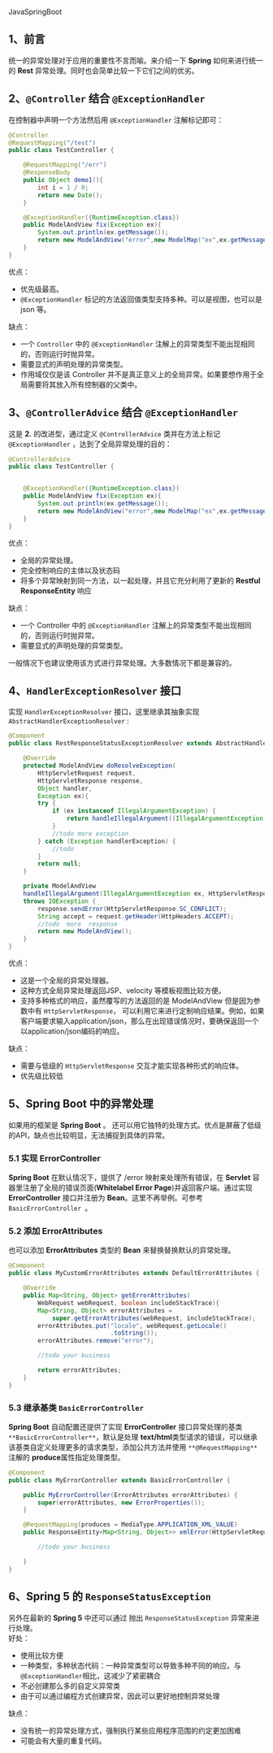 JavaSpringBoot
<a name="g2wcp"></a>
## 1、前言
统一的异常处理对于应用的重要性不言而喻。来介绍一下 **Spring** 如何来进行统一的 **Rest** 异常处理。同时也会简单比较一下它们之间的优劣。
<a name="WJ7QI"></a>
## 2、`@Controller` 结合 `@ExceptionHandler`
在控制器中声明一个方法然后用 `@ExceptionHandler` 注解标记即可：
```java
@Controller
@RequestMapping("/test")
public class TestController {

    @RequestMapping("/err")
    @ResponseBody
    public Object demo1(){
        int i = 1 / 0;
        return new Date();
    }

    @ExceptionHandler({RuntimeException.class})
    public ModelAndView fix(Exception ex){
        System.out.println(ex.getMessage());
        return new ModelAndView("error",new ModelMap("ex",ex.getMessage()));
    }
}
```
优点：

- 优先级最高。
- `@ExceptionHandler` 标记的方法返回值类型支持多种。可以是视图，也可以是 json 等。

缺点：

- 一个 `Controller` 中的 `@ExceptionHandler` 注解上的异常类型不能出现相同的，否则运行时抛异常。
- 需要显式的声明处理的异常类型。
- 作用域仅仅是该 Controller  并不是真正意义上的全局异常。如果要想作用于全局需要将其放入所有控制器的父类中。
<a name="giHbh"></a>
## 3、`@ControllerAdvice` 结合 `@ExceptionHandler`
这是 **2.** 的改进型，通过定义 `@ControllerAdvice` 类并在方法上标记 `@ExceptionHandler` ，达到了全局异常处理的目的：
```java
@ControllerAdvice
public class TestController {


    @ExceptionHandler({RuntimeException.class})
    public ModelAndView fix(Exception ex){
        System.out.println(ex.getMessage());
        return new ModelAndView("error",new ModelMap("ex",ex.getMessage()));
    }
}
```
优点：

- 全局的异常处理。
- 完全控制响应的主体以及状态码
- 将多个异常映射到同一方法，以一起处理，并且它充分利用了更新的 **Restful ResponseEntity** 响应

缺点：

- 一个 Controller 中的 `@ExceptionHandler` 注解上的异常类型不能出现相同的，否则运行时抛异常。
- 需要显式的声明处理的异常类型。

一般情况下也建议使用该方式进行异常处理。大多数情况下都是兼容的。
<a name="emfrp"></a>
## 4、`HandlerExceptionResolver` 接口
实现 `HandlerExceptionResolver` 接口，这里继承其抽象实现 `AbstractHandlerExceptionResolver` :
```java
@Component
public class RestResponseStatusExceptionResolver extends AbstractHandlerExceptionResolver {

    @Override
    protected ModelAndView doResolveException(
        HttpServletRequest request,
        HttpServletResponse response,
        Object handler,
        Exception ex){
        try {
            if (ex instanceof IllegalArgumentException) {
                return handleIllegalArgument((IllegalArgumentException) ex, response, handler);
            }
            //todo more exception
        } catch (Exception handlerException) {
            //todo
        }
        return null;
    }

    private ModelAndView
    handleIllegalArgument(IllegalArgumentException ex, HttpServletResponse response)
    throws IOException {
        response.sendError(HttpServletResponse.SC_CONFLICT);
        String accept = request.getHeader(HttpHeaders.ACCEPT);
        //todo  more  response
        return new ModelAndView();
    }
}
```
优点：

- 这是一个全局的异常处理器。
- 这种方式全局异常处理返回JSP、velocity 等模板视图比较方便。
- 支持多种格式的响应，虽然覆写的方法返回的是 ModelAndView 但是因为参数中有 `HttpServletResponse`， 可以利用它来进行定制响应结果。例如，如果客户端要求输入application/json，那么在出现错误情况时，要确保返回一个以application/json编码的响应。

缺点：

- 需要与低级的 `HttpServletResponse` 交互才能实现各种形式的响应体。
- 优先级比较低
<a name="GCMMP"></a>
## 5、Spring Boot 中的异常处理
如果用的框架是 **Spring Boot** 。 还可以用它独特的处理方式。优点是屏蔽了低级的API，缺点也比较明显，无法捕捉到具体的异常。
<a name="K6dQ4"></a>
### 5.1 实现 ErrorController
**Spring Boot** 在默认情况下，提供了 /error 映射来处理所有错误，在 **Servlet** 容器里注册了全局的错误页面(**Whitelabel Error Page**)并返回客户端。通过实现 **ErrorController** 接口并注册为 **Bean**。这里不再举例。可参考 `BasicErrorController `。
<a name="HWlOM"></a>
### 5.2 添加 ErrorAttributes
也可以添加 **ErrorAttributes** 类型的 **Bean** 来替换替换默认的异常处理。
```java
@Component
public class MyCustomErrorAttributes extends DefaultErrorAttributes {

    @Override
    public Map<String, Object> getErrorAttributes(
        WebRequest webRequest, boolean includeStackTrace){
        Map<String, Object> errorAttributes =
            super.getErrorAttributes(webRequest, includeStackTrace);
        errorAttributes.put("locale", webRequest.getLocale()
                            .toString());
        errorAttributes.remove("error");

        //todo your business

        return errorAttributes;
    }
}
```
<a name="oJlQP"></a>
### 5.3 继承基类 `BasicErrorController`
**Spring Boot** 自动配置还提供了实现 **ErrorController** 接口异常处理的基类 `**BasicErrorController**`，默认是处理 **text/html**类型请求的错误，可以继承该基类自定义处理更多的请求类型，添加公共方法并使用 `**@RequestMapping**` 注解的 **produce**属性指定处理类型。
```java
@Component
public class MyErrorController extends BasicErrorController {

    public MyErrorController(ErrorAttributes errorAttributes) {
        super(errorAttributes, new ErrorProperties());
    }

    @RequestMapping(produces = MediaType.APPLICATION_XML_VALUE)
    public ResponseEntity<Map<String, Object>> xmlError(HttpServletRequest request) {

        //todo your business

    }
}
```
<a name="gweRh"></a>
## 6、Spring 5 的 `ResponseStatusException`
另外在最新的 **Spring 5** 中还可以通过 抛出 `ResponseStatusException` 异常来进行处理。<br />好处：

- 使用比较方便
- 一种类型，多种状态代码：一种异常类型可以导致多种不同的响应。与`@ExceptionHandler`相比，这减少了紧密耦合
- 不必创建那么多的自定义异常类
- 由于可以通过编程方式创建异常，因此可以更好地控制异常处理

缺点：

- 没有统一的异常处理方式，强制执行某些应用程序范围的约定更加困难
- 可能会有大量的重复代码。
